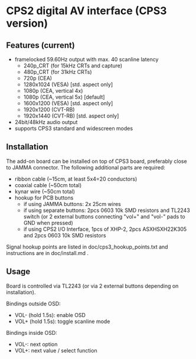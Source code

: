CPS2 digital AV interface (CPS3 version)
==============

Features (current)
--------------------------
* framelocked 59.60Hz output with max. 40 scanline latency
  * 240p_CRT (for 15kHz CRTs and capture)
  * 480p_CRT (for 31kHz CRTs)
  * 720p (CEA)
  * 1280x1024 (VESA) [std. aspect only]
  * 1080p (CEA, vertical 4x)
  * 1080p (CEA, vertical 5x) [default]
  * 1600x1200 (VESA) [std. aspect only]
  * 1920x1200 (CVT-RB)
  * 1920x1440 (CVT-RB) [std. aspect only]
* 24bit/48kHz audio output
* supports CPS3 standard and widescreen modes

Installation
--------------------------
The add-on board can be installed on top of CPS3 board, preferably close to JAMMA connector. The following additional parts are required:
* ribbon cable (~15cm, at least 5x4=20 conductors)
* coaxial cable (~50cm total)
* kynar wire (~50cm total)
* hookup for PCB buttons
  * if using JAMMA buttons: 2x 25cm wires
  * if using separate buttons: 2pcs 0603 10k SMD resistors and TL2243 switch (or 2 external buttons connecting "vol+" and "vol-" pads to GND when pressed)
  * if using CPS2 I/O Interface, 1pcs of XHP-2, 2pcs ASXHSXH22K305 and 2pcs 0603 10k SMD resistors

Signal hookup points are listed in doc/cps3_hookup_points.txt and instructions are in doc/install.md .

Usage
--------------------------
Board is controlled via TL2243 (or via 2 external buttons depending on installation).

Bindings outside OSD:
* VOL- (hold 1.5s): enable OSD
* VOL+ (hold 1.5s): toggle scanline mode

Bindings inside OSD:
* VOL-: next option
* VOL+: next value / select function
